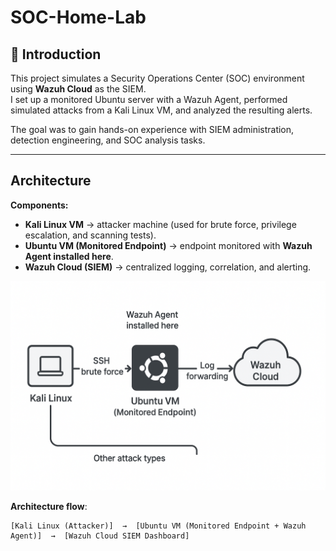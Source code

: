 # SOC-Home-Lab

## 📖 Introduction
This project simulates a Security Operations Center (SOC) environment using **Wazuh Cloud** as the SIEM.  
I set up a monitored Ubuntu server with a Wazuh Agent, performed simulated attacks from a Kali Linux VM, and analyzed the resulting alerts.  

The goal was to gain hands-on experience with SIEM administration, detection engineering, and SOC analysis tasks.

---

##  Architecture

**Components:**
- **Kali Linux VM** → attacker machine (used for brute force, privilege escalation, and scanning tests).
- **Ubuntu VM (Monitored Endpoint)** → endpoint monitored with **Wazuh Agent installed here**.
- **Wazuh Cloud (SIEM)** → centralized logging, correlation, and alerting.
  
 ![Architecture Diagram](architecture-diagram.png)

**Architecture flow**:
```plaintext
[Kali Linux (Attacker)]  →  [Ubuntu VM (Monitored Endpoint + Wazuh Agent)]  →  [Wazuh Cloud SIEM Dashboard]







